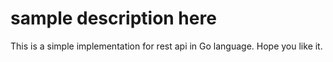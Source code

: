 # sample description here
This is a simple implementation for rest api in Go language. Hope you like it.